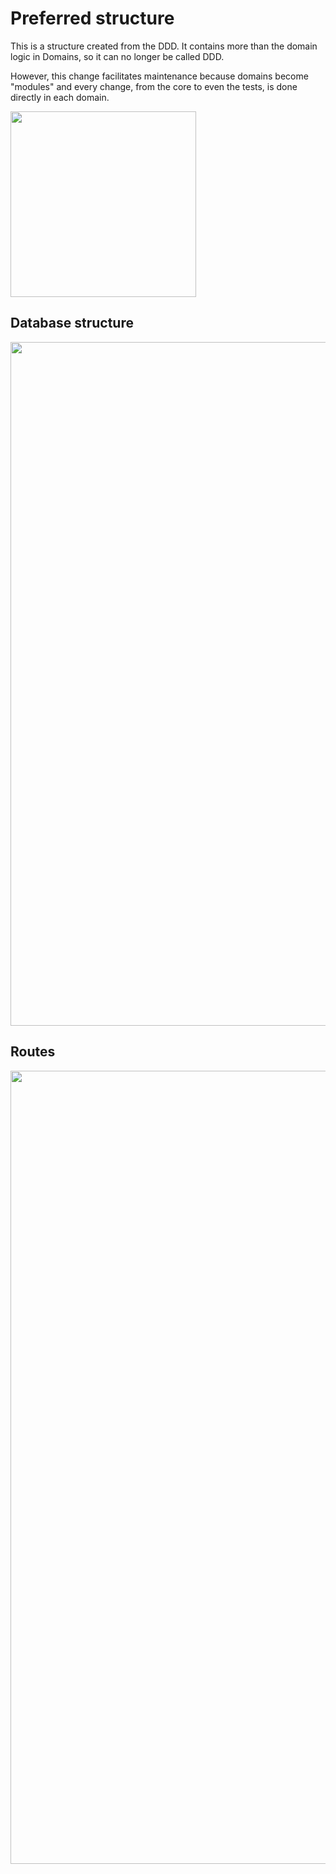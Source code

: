 # Preferred structure

This is a structure created from the DDD. It contains more than the domain logic in Domains, so it can no longer be 
called DDD. 

However, this change facilitates maintenance because domains become "modules" and every change, 
from the core to even the tests, is done directly in each domain.

<img width="297" src="https://user-images.githubusercontent.com/4256471/51738258-d8ad2880-2075-11e9-8920-07b2d36889da.png">

## Database structure

<img width="1094" src="https://user-images.githubusercontent.com/4256471/51617742-02e6d500-1f14-11e9-9037-c17197afc03a.png">

## Routes

<img width="1269" src="https://user-images.githubusercontent.com/4256471/51738521-84ef0f00-2076-11e9-875a-9dd96f85c80d.png">
